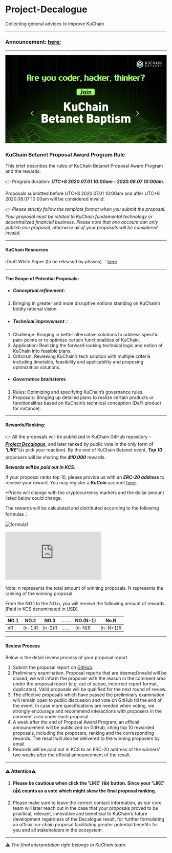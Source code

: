 # Project-Decalogue
Collecting general advices to improve KuChain

---
### Announcement: [here](https://github.com/KuChainNetwork/Project-Decalogue/blob/master/announcement/announcement003.md);


---
![kuChainDecalogue](https://github.com/KuChainNetwork/Project-Deluge/blob/master/imgs/KuChainBetanetCoverOther.jpg?raw=true)

### KuChain Betanet Proposal Award Program Rule 

This brief describes the rules of KuChain Betanet Proposal Award Program and the rewards.



:point_right: Program duration: ***UTC+8 2020.07.01 10:00am - 2020.08.07 10:00am***. 

Proposals submitted before UTC+8 2020.07.01 10:00am and after UTC+8 2020.08.07 10:00am will be considered invalid. 

:point_right: *Please strictly follow the template format when you submit the proposal. Your proposal must be related to KuChain fundamental technology or decentralized financial business. Please note that one account can only publish one proposal, otherwise all of your proposals will be considered invalid.*



---

#### KuChain Resources

:information_source:Draft White Paper (to be released by phases) ：[here](https://github.com/KuChainNetwork/docs/blob/master/whitepaper/en/kratos.md)



---

#### The Scope of Potential Proposals:

- ##### Conceptual refinement: 

1. Bringing in greater and more disruptive notions standing on KuChain’s boldly rational vision.



- ##### Technical improvement：

1. Challenge: Bringing in better alternative solutions to address specific pain-points or to optimize certain functionalities of KuChain.
2. Application: Realizing the forward-looking technical logic and notion of KuChain into feasible plans.
3. Criticism: Reviewing KuChain’s tech solution with multiple criteria including timetable, feasibility and applicability and proposing optimization solutions.



- ##### Governance brainstorm:

1. Rules: Optimizing and specifying KuChain’s governance rules.
2. Proposals: Bringing up detailed plans to realize certain products or functionalities based on KuChain’s technical conception (DeFi product for instance).



---

#### Rewards/Ranking:

:point_right: All the proposals will be publicized in KuChain GitHub repository - [***Project Decalogue***](https://github.com/KuChainNetwork/Project-Decalogue), and later ranked by public vote in the only form of ***'LIKE'***(👍 pick your reaction). By the end of KuChain Betanet event, ***Top 10*** proposers will be sharing the ***$10,000*** rewards. 



***Rewards will be paid out in KCS.***



If your proposal ranks top 10, please provide us with an ***ERC-20 address*** to receive your reward. You may register a ***KuCoin*** account [here](https://www.kucoin.com/).

*Prices will change with the cryptocurrency markets and the dollar amount listed below could change.



The rewards will be calculated and distributed according to the following formulas：

![formula1](https://latex.codecogs.com/svg.latex?R%20=%2010000/\sum_{i=1}^n%20i;%20(n%3C=10))

![formula2](https://latex.codecogs.com/svg.latex?Rewards%20=%20(n-N+1)R;(n,N%3C=10))

Note: n represents the total amount of winning proposals. N represents the ranking of the winning proposal. 



From the NO.1 to the NO.n, you will receive the following amount of rewards. (Paid in KCS denominated in USD).

| NO.1 | NO.2   | NO.3   | ……   | NO.(N-1) | No.N     |
| ---- | ------ | ------ | ---- | -------- | -------- |
| nR   | (n-1)R | (n-2)R | ……   | (n-N)R   | (n-N+1)R |



---

#### Review Process

Below is the detail review process of your proposal report.

1. Submit the proposal report on [GitHub](https://github.com/KuChainNetwork/Project-Decalogue/issues).
2. Preliminary examination. Proposal reports that are deemed invalid will be closed, we will inform the proposer with the reason in the comment area under the proposal report (e.g. out of scope, incorrect report format, duplicates). Valid proposals will be qualified for the next round of review.
3. The effective proposals which have passed the preliminary examination will remain open to public discussion and vote on GitHub till the end of the event. In case more specifications are needed when voting, we strongly encourage and recommend interactions with proposers in the comment area under each proposal.
4. A week after the end of Proposal Award Program, an official announcement will be publicized on GitHub, citing top 10 rewarded proposals, including the proposers, ranking and the corresponding rewards. The result will also be delivered to the winning proposers by email.
5. Rewards will be paid out in KCS to an ERC-20 address of the winners' two weeks after the official announcement of the result.



---

#### :warning: Attention:warning:

1. **Please be cautious when click the 'LIKE' (👍) button. Since your 'LIKE' (👍) counts as a vote which might skew the final proposal ranking.** 

2. Please make sure to leave the correct contact information, as our core team will later reach out in the case that your proposals proved to be practical, relevant, innovative and beneficial to KuChain’s future development regardless of the Decalogue result, for further formulating an official on-chain proposal facilitating greater potential benefits for you and all stakeholders in the ecosystem.

   

---

:warning: *The final interpretation right belongs to KuChain team.*

